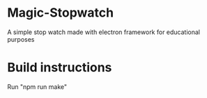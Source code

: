 # Magic-Stopwatch
A simple stop watch made with electron framework for educational purposes

# Build instructions
Run "npm run make"

